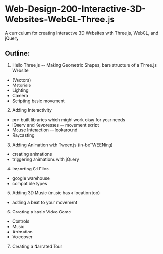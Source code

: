 Web-Design-200-Interactive-3D-Websites-WebGL-Three.js
=====================================================

A curriculum for creating Interactive 3D Websites with Three.js, WebGL, and jQuery



Outline:
--------


1.  Hello Three.js -- Making Geometric Shapes, bare structure of a Three.js Website
  * (Vectors)
  * Materials
  * Lighting
  * Camera
  * Scripting basic movement
2.  Adding Interactivity
  * pre-built libraries which might work okay for your needs
  * jQuery and Keypresses -- movement script
  * Mouse Interaction -- lookaround
  * Raycasting
3.  Adding Animation with Tween.js (in-beTWEENing)
  * creating animations
  * triggering animations with jQuery
4.  Importing Stl Files 
  * google warehouse
  * compatible types
5.  Adding 3D Music (music has a location too)
  * adding a beat to your movement
6.  Creating a basic Video Game
  * Controls
  * Music
  * Animation
  * Voiceover
7.  Creating a Narrated Tour
